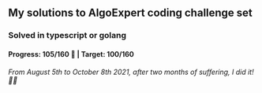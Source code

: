 ## My solutions to AlgoExpert coding challenge set

### Solved in typescript or golang

#### Progress: 105/160 🙌 | Target: 100/160

_From August 5th to October 8th 2021, after two months of suffering, I did it! 🎉🎉_
